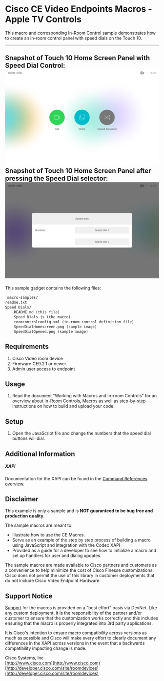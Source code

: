 # Cisco CE Video Endpoints Macros - Apple TV Controls
This macro and corresponding In-Room Control sample demonstrates how to create an in-room control panel with speed dials on the Touch 10.

---
Snapshot of Touch 10 Home Screen Panel with  Speed Dial Control:
![Sample In-Room Control Screenshot](SpeedDialHomescreen.png)
Snapshot of Touch 10 Home Screen Panel after pressing the Speed Dial selector:
![Sample In-Room Control Screenshot](SpeedDialOpened.png)
---


This sample gadget contains the following files:

     macro-samples/
	readme.txt
	Speed Dials/
		README.md (this file)
		Speed Dials.js (the macro)
		roomcontrolconfig.xml (in-room control definition file)
		SpeedDialHomescreen.png (sample image)
		SpeedDialOpened.png (sample image)


## Requirements
1. Cisco Video room device
2. Firmware CE9.2.1 or newer.
4. Admin user access to endpoint

## Usage
1. Read the document "Working with Macros and In-room Controls" for an overview about In-Room Controls, Macros as well as step-by-step instructions on how to build and upload your code.


## Setup

1. Open the JavaScript file and change the numbers that the speed dial buttons will dial. 


## Additional Information
##### XAPI
Documentation for the XAPI can be found in the [Command References overview](https://www.cisco.com/c/en/us/support/collaboration-endpoints/telepresence-quick-set-series/products-command-reference-list.html).

## Disclaimer
This example is only a sample and is **NOT guaranteed to be bug free and production quality**.

The sample macros are meant to:
- Illustrate how to use the CE Macros.
- Serve as an example of the step by step process of building a macro using JavaScript and integration with the Codec XAPI
- Provided as a guide for a developer to see how to initialize a macro and set up handlers for user and dialog updates.

The sample macros are made available to Cisco partners and customers as a convenience to help minimize the cost of Cisco Finesse customizations. Cisco does not permit the use of this library in customer deployments that do not include Cisco Video Endpoint Hardware.

## Support Notice
[Support](http://developer.cisco.com/site/devnet/support) for the macros is provided on a "best effort" basis via DevNet. Like any custom deployment, it is the responsibility of the partner and/or customer to ensure that the customization works correctly and this includes ensuring that the macro is properly integrated into 3rd party applications.

It is Cisco's intention to ensure macro compatibility across versions as much as possible and Cisco will make every effort to clearly document any differences in the XAPI across versions in the event that a backwards compatibility impacting change is made.

Cisco Systems, Inc.<br>
[http://www.cisco.com](http://www.cisco.com)<br>
[http://developer.cisco.com/site/roomdevices](http://developer.cisco.com/site/roomdevices)
